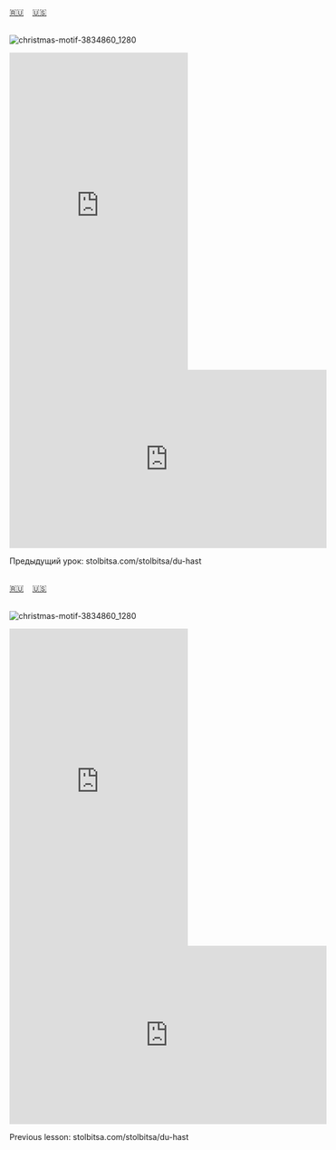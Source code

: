 <span id="ru"><a href='#ru'>🇷🇺</a> &nbsp;&nbsp;&nbsp;<a href='#en'>🇺🇸</a> &nbsp;&nbsp;&nbsp;</span><br><br>


![christmas-motif-3834860_1280](https://github.com/user-attachments/assets/5641be7b-f88b-4b77-8d14-793d630acd71)

<iframe width="315" height="560" src="https://www.youtube.com/embed/AKZcNuFd9k" frameborder="0" allow="accelerometer; autoplay; clipboard-write; encrypted-media; gyroscope; picture-in-picture; web-share"allowfullscreen></iframe>
<iframe width="560" height="315" src="https://www.youtube.com/embed/xV6DZYCVvS4" frameborder="0" allow="accelerometer; autoplay; clipboard-write; encrypted-media; gyroscope; picture-in-picture; web-share"allowfullscreen></iframe>

Предыдущий урок: stolbitsa.com/stolbitsa/du-hast<br><br>

<span id="en"><a href='#ru'>🇷🇺</a> &nbsp;&nbsp;&nbsp;<a href='#en'>🇺🇸</a> &nbsp;&nbsp;&nbsp;</span><br><br>

![christmas-motif-3834860_1280](https://github.com/user-attachments/assets/5641be7b-f88b-4b77-8d14-793d630acd71)

<iframe width="315" height="560" src="https://www.youtube.com/embed/gAu8UcA267o" frameborder="0" allow="accelerometer; autoplay; clipboard-write; encrypted-media; gyroscope; picture-in-picture; web-share"allowfullscreen></iframe>
<iframe width="560" height="315" src="https://www.youtube.com/embed/u7-Tep_jiVE" frameborder="0" allow="accelerometer; autoplay; clipboard-write; encrypted-media; gyroscope; picture-in-picture; web-share"allowfullscreen></iframe>

Previous lesson: stolbitsa.com/stolbitsa/du-hast<br><br>

